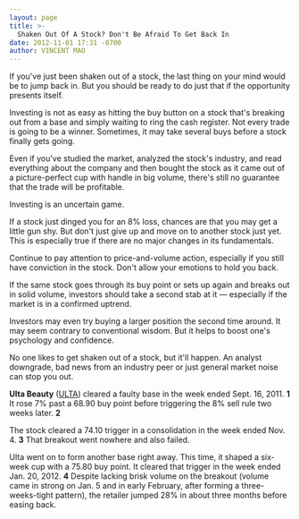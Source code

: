 ```yaml
---
layout: page
title: >-
  Shaken Out Of A Stock? Don't Be Afraid To Get Back In
date: 2012-11-01 17:31 -0700
author: VINCENT MAO
---
```





If you've just been shaken out of a stock, the last thing on your mind would be to jump back in. But you should be ready to do just that if the opportunity presents itself.


Investing is not as easy as hitting the buy button on a stock that's breaking out from a base and simply waiting to ring the cash register. Not every trade is going to be a winner. Sometimes, it may take several buys before a stock finally gets going.


Even if you've studied the market, analyzed the stock's industry, and read everything about the company and then bought the stock as it came out of a picture-perfect cup with handle in big volume, there's still no guarantee that the trade will be profitable.


Investing is an uncertain game.


If a stock just dinged you for an 8% loss, chances are that you may get a little gun shy. But don't just give up and move on to another stock just yet. This is especially true if there are no major changes in its fundamentals.


Continue to pay attention to price-and-volume action, especially if you still have conviction in the stock. Don't allow your emotions to hold you back.


If the same stock goes through its buy point or sets up again and breaks out in solid volume, investors should take a second stab at it — especially if the market is in a confirmed uptrend.


Investors may even try buying a larger position the second time around. It may seem contrary to conventional wisdom. But it helps to boost one's psychology and confidence.


No one likes to get shaken out of a stock, but it'll happen. An analyst downgrade, bad news from an industry peer or just general market noise can stop you out.


**Ulta Beauty** ([ULTA](https://research.investors.com/quote.aspx?symbol=ULTA)) cleared a faulty base in the week ended Sept. 16, 2011. **1** It rose 7% past a 68.90 buy point before triggering the 8% sell rule two weeks later. **2**


The stock cleared a 74.10 trigger in a consolidation in the week ended Nov. 4. **3** That breakout went nowhere and also failed.


Ulta went on to form another base right away. This time, it shaped a six-week cup with a 75.80 buy point. It cleared that trigger in the week ended Jan. 20, 2012. **4** Despite lacking brisk volume on the breakout (volume came in strong on Jan. 5 and in early February, after forming a three-weeks-tight pattern), the retailer jumped 28% in about three months before easing back.




